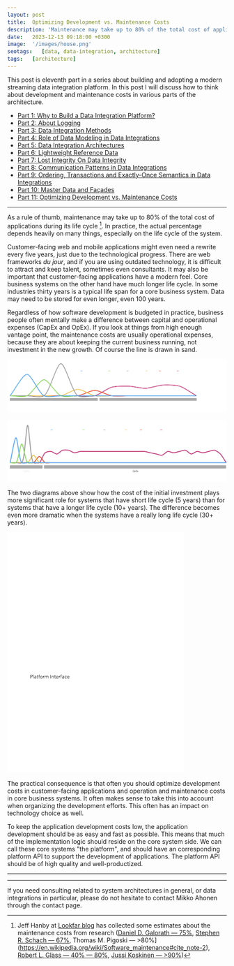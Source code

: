 ```yaml
---
layout: post
title:  Optimizing Development vs. Maintenance Costs
description: 'Maintenance may take up to 80% of the total cost of applications during its life cycle. In practice, the actual percentage depends heavily on many things, especially on the life cycle of the system. It may be useful to optimize the development costs for some systems, and maintenance for others.'
date:   2023-12-13 09:18:00 +0300
image:  '/images/house.png'
seotags:   [data, data-integration, architecture]
tags:   [architecture]
---
```

This post is eleventh part in a series about building and adopting a modern
streaming data integration platform. In this post I will discuss how to think about
development and maintenance costs in various parts of the architecture.

<!-- dip links start -->
* [Part 1: Why to Build a Data Integration Platform?](https://jauzo.com/2023/08/11/why-dip/)
* [Part 2: About Logging](https://jauzo.com/2023/08/25/logging/)
* [Part 3: Data Integration Methods](https://jauzo.com/2023/08/28/data-integration-methods/)
* [Part 4: Role of Data Modeling in Data Integrations](https://jauzo.com/2023/08/29/data-modeling/)
* [Part 5: Data Integration Architectures](https://jauzo.com/2023/09/08/data-integration-architectures/)
* [Part 6: Lightweight Reference Data](https://jauzo.com/2023/09/09/lightweight-reference-data/)
* [Part 7: Lost Integrity On Data Integrity](https://jauzo.com/2023/09/10/data-integrity/)
* [Part 8: Communication Patterns in Data Integrations](https://jauzo.com/2023/09/11/data-integration-communication-patterns/)
* [Part 9: Ordering, Transactions and Exactly-Once Semantics in Data Integrations](https://jauzo.com/2023/12/12/data-integration-ordering-etc/)
* [Part 10: Master Data and Façades](https://jauzo.com/2023/12/13/master-data-and-facades/)
* [Part 11: Optimizing Development vs. Maintenance Costs](https://jauzo.com/2023/12/13/capex-opex/)
<!-- dip links end -->

***

As a rule of thumb, maintenance may take up to 80% of the total cost of
applications during its life cycle [^1]. In practice, the actual percentage
depends heavily on many things, especially on the life cycle of the system.

Customer-facing web and mobile applications might even need a rewrite every five
years, just due to the technological progress. There are web frameworks *du
jour*, and if you are using outdated technology, it is difficult to attract and keep
talent, sometimes even consultants. It may also be important that customer-facing applications
have a modern feel. Core business systems on the other hand have much
longer life cycle. In some industries thirty years is a typical life span for
a core business system. Data may need to be stored for even longer, even 100 years.

Regardless of how software development is budgeted in practice, business people
often mentally make a difference between capital and operational expenses
(CapEx and OpEx). If you look at things from high enough vantage point, the
maintenance costs are usually operational expenses, because they are about
keeping the current business running, not investment in the new growth. Of course
the line is drawn in sand.

![System with short life cycle](/images/capex-opex-short.png)

![System with longer life cycle](/images/capex-opex-long.png)

The two diagrams above show how the cost of the initial investment plays more
significant role for systems that have short life cycle (5 years) than for
systems that have a longer life cycle (10+ years). The difference becomes even
more dramatic when the systems have a really long life cycle (30+ years).

![Optimizing CapEx and OpEx](/images/optimize-capex-opex.png)

The practical consequence is that often you should optimize development costs in
customer-facing applications and operation and maintenance costs in core
business systems. It often makes sense to take this into account when
organizing the development efforts. This often has an impact on technology
choice as well.

To keep the application development costs low, the application development
should be as easy and fast as possible. This means that much of the
implementation logic should reside on the core system side. We can call these
core systems "the platform", and should have an corresponding platform API 
to support the development of applications. The platform API should be of 
high quality and well-productized.

***

[^1]: Jeff Hanby at [Lookfar blog](http://blog.lookfar.com/blog/2016/10/21/software-maintenance-understanding-and-estimating-costs/) has collected some estimates about the maintenance costs from research ([Daniel D. Galorath — 75%](http://nyspin.org/Dan%20Galorath%20-%20Development%20is%20only%20Job%201.pdf), [Stephen R. Schach — 67%](http://courses.cs.vt.edu/csonline/SE/Lessons/LifeCycle/Lesson.html#refs), Thomas M. Pigoski — &gt;80%](https://en.wikipedia.org/wiki/Software_maintenance#cite_note-2), [Robert L. Glass — 40% — 80%](https://pdfs.semanticscholar.org/7eee/629b22cd3db63296cac13a0c37cb0a7235f6.pdf), [Jussi Koskinen — &gt;90%](https://wiki.uef.fi/download/attachments/38669960/SMCOSTS.pdf?version=2&modificationDate=1430404596000&api=v2))

***

If you need consulting related to system architectures in general, or data integrations in
particular, please do not hesitate to contact Mikko Ahonen through the contact page.
